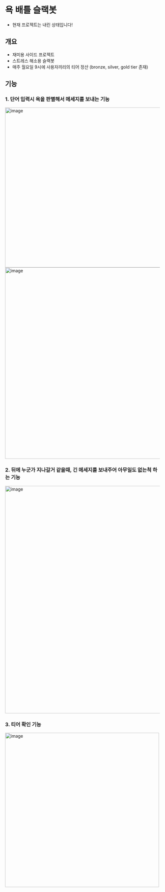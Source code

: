 # 욕 배틀 슬랙봇
- 현재 프로젝트는 내린 상태입니다!

## 개요
- 재미용 사이드 프로젝트
- 스트레스 해소용 슬랙봇
- 매주 월요일 9시에 사용자끼리의 티어 정산 (bronze, silver, gold tier 존재)

## 기능

### 1. 단어 입력시 욕을 판별해서 메세지를 보내는 기능 

<img width="519" alt="image" src="https://user-images.githubusercontent.com/59603575/213910030-ad9eacec-d999-42b0-9807-15130f964ecb.png">

<img width="621" alt="image" src="https://user-images.githubusercontent.com/59603575/213910040-d688d402-3c9a-4a17-836b-0dea8755facc.png">

### 2. 뒤에 누군가 지나갈거 같을때, 긴 메세지를 보내주어 아무일도 없는척 하는 기능

<img width="738" alt="image" src="https://user-images.githubusercontent.com/59603575/213910306-7ac2004a-40f7-40cc-8a1f-e3f98ecc8042.png">

### 3. 티어 확인 기능

<img width="501" alt="image" src="https://user-images.githubusercontent.com/59603575/213910338-b273eb54-34bf-4d4c-b8ef-ee3ad2860419.png">
